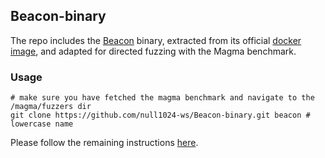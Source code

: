 ## Beacon-binary
The repo includes the [Beacon](https://github.com/5hadowblad3/Beacon_artifact) binary, extracted from its official [docker image](https://hub.docker.com/r/yguoaz/beacon), and adapted for directed fuzzing with the Magma benchmark.

### Usage
``` shell
# make sure you have fetched the magma benchmark and navigate to the /magma/fuzzers dir
git clone https://github.com/null1024-ws/Beacon-binary.git beacon # lowercase name
```
Please follow the remaining instructions [here](https://github.com/null1024-ws/magma.git).
